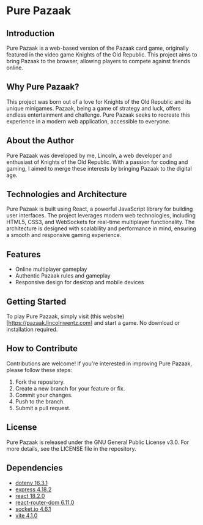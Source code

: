 # Pure Pazaak

## Introduction
Pure Pazaak is a web-based version of the Pazaak card game, originally featured in the video game Knights of the Old Republic. This project aims to bring Pazaak to the browser, allowing players to compete against friends online.

## Why Pure Pazaak?
This project was born out of a love for Knights of the Old Republic and its unique minigames. Pazaak, being a game of strategy and luck, offers endless entertainment and challenge. Pure Pazaak seeks to recreate this experience in a modern web application, accessible to everyone.

## About the Author
Pure Pazaak was developed by me, Lincoln, a web developer and enthusiast of Knights of the Old Republic. With a passion for coding and gaming, I aimed to merge these interests by bringing Pazaak to the digital age.

## Technologies and Architecture
Pure Pazaak is built using React, a powerful JavaScript library for building user interfaces. The project leverages modern web technologies, including HTML5, CSS3, and WebSockets for real-time multiplayer functionality. The architecture is designed with scalability and performance in mind, ensuring a smooth and responsive gaming experience.

## Features
- Online multiplayer gameplay
- Authentic Pazaak rules and gameplay
- Responsive design for desktop and mobile devices

## Getting Started
To play Pure Pazaak, simply visit (this website)[https://pazaak.lincolnwentz.com] and start a game. No download or installation required.

## How to Contribute
Contributions are welcome! If you're interested in improving Pure Pazaak, please follow these steps:
1. Fork the repository.
2. Create a new branch for your feature or fix.
3. Commit your changes.
4. Push to the branch.
5. Submit a pull request.

## License
Pure Pazaak is released under the GNU General Public License v3.0. For more details, see the LICENSE file in the repository.

## Dependencies
- [dotenv 16.3.1](https://www.npmjs.com/package/dotenv)
- [express 4.18.2](https://expressjs.com/)
- [react 18.2.0](https://react.dev/)
- [react-router-dom 6.11.0](https://reactrouter.com/en/main)
- [socket.io 4.6.1](https://socket.io/)
- [vite 4.1.0](https://vitejs.dev/)

